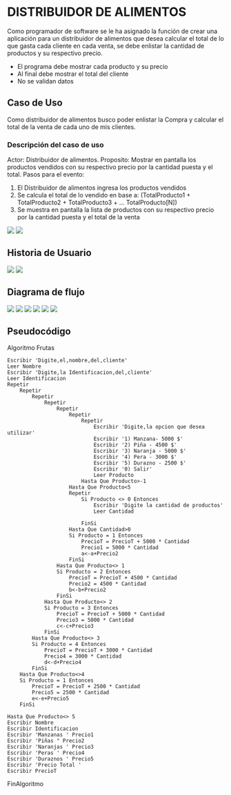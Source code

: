 # DISTRIBUIDOR DE ALIMENTOS

Como programador de software se le ha asignado la función de crear una aplicación para un distribuidor de alimentos que desea calcular el total de lo que gasta cada cliente en cada venta, se debe enlistar la cantidad de productos y su respectivo precio.

*	El programa debe mostrar cada producto y su precio
*	Al final debe mostrar el total del cliente
*	No se validan datos

## Caso de Uso

Como distribuidor de alimentos busco poder enlistar la Compra y calcular el total de la venta de cada uno de mis clientes.

### Descripción del caso de uso
Actor: Distribuidor de alimentos.
Proposito: Mostrar en pantalla los productos vendidos con su respectivo precio por la cantidad puesta y el total.
Pasos para el evento:
1) El Distribuidor de alimentos ingresa los productos 
vendidos
2) Se calcula el total de lo vendido en base a:
(TotalProducto1 + TotalProducto2 + TotalProducto3 + ... TotalProducto[N])
3) Se muestra en pantalla la lista de productos con su 
respectivo precio por la cantidad puesta y el total de la venta


![](01.png)
![](02.png)
 
## Historia de Usuario

![](54.png)
![](55.png)

##  Diagrama de flujo

![](1.png)
![](2.png)
![](3.png)
![](4.png)
![](5.png)
![](6.png)


## Pseudocódigo
Algoritmo Frutas
	
	Escribir 'Digite,el,nombre,del,cliente'
	Leer Nombre
	Escribir 'Digite,la Identificacion,del,cliente'
	Leer Identificacion
	Repetir
		Repetir
			Repetir
				Repetir
					Repetir
						Repetir
							Repetir
								Escribir 'Digite,la opcion que desea utilizar'
								Escribir '1) Manzana- 5000 $'
								Escribir '2) Piña - 4500 $'
								Escribir '3) Naranja - 5000 $'
								Escribir '4) Pera - 3000 $'
								Escribir '5) Durazno - 2500 $'
								Escribir '0) Salir'
								Leer Producto
							Hasta Que Producto>-1
						Hasta Que Producto<5
						Repetir
							Si Producto <> 0 Entonces
								Escribir 'Digite la cantidad de productos'
								Leer Cantidad
								
							FinSi
						Hasta Que Cantidad>0
						Si Producto = 1 Entonces
							PrecioT = PrecioT + 5000 * Cantidad
							Precio1 = 5000 * Cantidad
							a<-a+Precio2
						FinSi
					Hasta Que Producto<> 1
					Si Producto = 2 Entonces
						PrecioT = PrecioT + 4500 * Cantidad
						Precio2 = 4500 * Cantidad
						b<-b+Precio2
					FinSi
				Hasta Que Producto<> 2
				Si Producto = 3 Entonces
					PrecioT = PrecioT + 5000 * Cantidad
					Precio3 = 5000 * Cantidad
					c<-c+Precio3
				FinSi
			Hasta Que Producto<> 3
			Si Producto = 4 Entonces
				PrecioT = PrecioT + 3000 * Cantidad
				Precio4 = 3000 * Cantidad
				d<-d+Precio4
			FinSi
		Hasta Que Producto<>4
		Si Producto = 1 Entonces
			PrecioT = PrecioT + 2500 * Cantidad
			Precio5 = 2500 * Cantidad
			e<-e+Precio5
		FinSi
		
	Hasta Que Producto<> 5
	Escribir Nombre
	Escribir Identificacion
	Escribir 'Manzanas ' Precio1
	Escribir 'Piñas " Precio2
	Escribir 'Naranjas ' Precio3
	Escribir 'Peras ' Precio4
	Escribir 'Duraznos ' Precio5
	Escribir 'Precio Total '
	Escribir PrecioT
FinAlgoritmo
